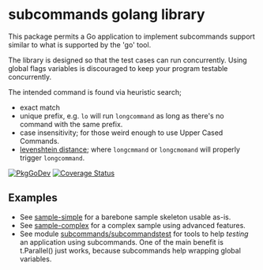 # subcommands golang library

This package permits a Go application to implement subcommands support
similar to what is supported by the 'go' tool.

The library is designed so that the test cases can run concurrently.
Using global flags variables is discouraged to keep your program testable
concurrently.

The intended command is found via heuristic search;

  - exact match
  - unique prefix, e.g. `lo` will run `longcommand` as long as there's no
    command with the same prefix.
  - case insensitivity; for those weird enough to use Upper Cased Commands.
  - [levenshtein distance](http://en.wikipedia.org/wiki/Levenshtein_distance);
    where `longcmmand` or `longcmomand` will properly trigger `longcommand`.

[![PkgGoDev](https://pkg.go.dev/badge/github.com/maruel/subcommands)](https://pkg.go.dev/github.com/maruel/subcommands)
[![Coverage Status](https://codecov.io/gh/maruel/subcommands/graph/badge.svg)](https://codecov.io/gh/maruel/subcommands)


## Examples

  - See [sample-simple](sample-simple) for a barebone sample skeleton usable
    as-is.
  - See [sample-complex](sample-complex) for a complex sample using advanced
    features.
  - See module
    [subcommands/subcommandstest](https://pkg.go.dev/github.com/maruel/subcommands/subcommandtest)
    for tools to help *testing* an application using subcommands. One of the
    main benefit is t.Parallel() just works, because subcommands help wrapping
    global variables.
